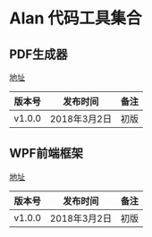 # Alan 代码工具集合
## PDF生成器
[地址](https://github.com/AlanLang/code-tools/tree/master/pdfmaker)

|版本号|发布时间|备注|
|---|---|---|
|v1.0.0|2018年3月2日|初版|

## WPF前端框架
[地址](https://github.com/AlanLang/code-tools/tree/master/Arthas)

|版本号|发布时间|备注|
|---|---|---|
|v1.0.0|2018年3月2日|初版|